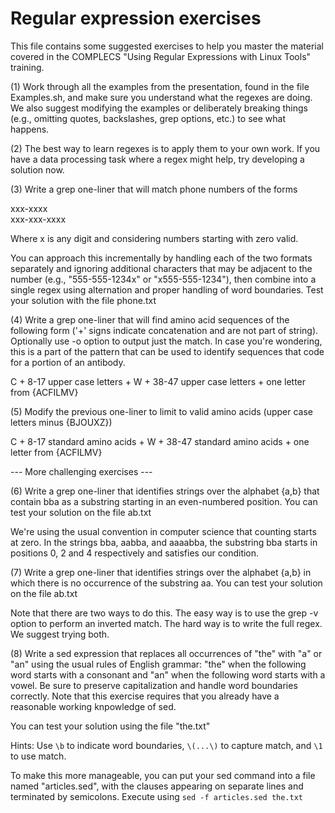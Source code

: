 # Regular expression exercises

This file contains some suggested exercises to help you master the
material covered in the COMPLECS "Using Regular Expressions with Linux
Tools" training.

(1) Work through all the examples from the presentation, found in the
file Examples.sh, and make sure you understand what the regexes are
doing. We also suggest modifying the examples or deliberately breaking
things (e.g., omitting quotes, backslashes, grep options, etc.) to see
what happens.

(2) The best way to learn regexes is to apply them to your own
work. If you have a data processing task where a regex might help, try
developing a solution now.

(3) Write a grep one-liner that will match phone numbers of the forms

xxx-xxxx  
xxx-xxx-xxxx

Where x is any digit and considering numbers starting with zero valid.

You can approach this incrementally by handling each of the two
formats separately and ignoring additional characters that may be
adjacent to the number (e.g., "555-555-1234x" or "x555-555-1234"),
then combine into a single regex using alternation and proper handling
of word boundaries. Test your solution with the file phone.txt

(4) Write a grep one-liner that will find amino acid sequences of the
following form ('+' signs indicate concatenation and are not part of
string).  Optionally use -o option to output just the match. In case
you're wondering, this is a part of the pattern that can be used to
identify sequences that code for a portion of an antibody.

C + 8-17 upper case letters + W + 38-47 upper case letters + one letter from {ACFILMV}

(5) Modify the previous one-liner to limit to valid amino acids (upper
case letters minus {BJOUXZ})

C + 8-17 standard amino acids + W + 38-47 standard amino acids + one letter from {ACFILMV}

--- More challenging exercises ---

(6) Write a grep one-liner that identifies strings over the alphabet
{a,b} that contain bba as a substring starting in an even-numbered
position. You can test your solution on the file ab.txt

We're using the usual convention in computer science that counting
starts at zero. In the strings bba, aabba, and aaaabba, the substring
bba starts in positions 0, 2 and 4 respectively and satisfies our
condition.

(7) Write a grep one-liner that identifies strings over the alphabet
{a,b} in which there is no occurrence of the substring aa. You can
test your solution on the file ab.txt

Note that there are two ways to do this. The easy way is to use the
grep -v option to perform an inverted match. The hard way is to write
the full regex. We suggest trying both.

(8) Write a sed expression that replaces all occurrences of "the" with
"a" or "an" using the usual rules of English grammar: "the" when the
following word starts with a consonant and "an" when the following
word starts with a vowel. Be sure to preserve capitalization and
handle word boundaries correctly. Note that this exercise requires
that you already have a reasonable working knpowledge of sed.

You can test your solution using the file "the.txt"

Hints: Use `\b` to indicate word boundaries, `\(...\)` to capture match,
and `\1` to use match.

To make this more manageable, you can put your sed command into a file
named "articles.sed", with the clauses appearing on separate lines and
terminated by semicolons. Execute using `sed -f articles.sed the.txt`
